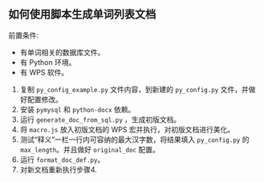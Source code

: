 ## 如何使用脚本生成单词列表文档

前置条件:

- 有单词相关的数据库文件。
- 有 Python 环境。
- 有 WPS 软件。

1. 复制 `py_config_example.py` 文件内容，到新建的 `py_config.py` 文件，并做好配置修改。
2. 安装 `pymysql` 和 `python-docx` 依赖。
3. 运行 `generate_doc_from_sql.py` ，生成初版文档。
4. 将 `macro.js` 放入初版文档的 WPS 宏并执行，对初版文档进行美化。
5. 测试“释义”一栏一行内可容纳的最大汉字数，将结果填入 `py_config.py` 的 `max_length`。并且做好 `original_doc` 配置。
6. 运行 `format_doc_def.py`。
7. 对新文档重新执行步骤4.
